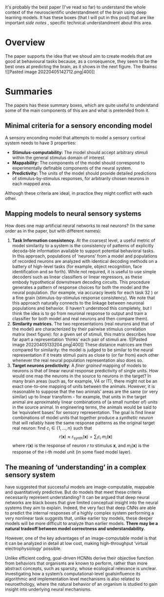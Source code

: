 It's probably the best paper (I've read so far) to understand the whole context of the neuroscientific understandment of the brain using deep learning models.
It has these boxes (that I will put in this post) that are like important *side notes* , specific technical understandment about this area.

# Overview
The paper supports the idea that we shoud aim to create models that are good at behavioural tasks because, as a consequence, they seem to be the best ones at predicting the brain, as it shows in the next figure. The Brainsc
![[Pasted image 20220405142712.png|400]]


# Summaries
The papers has these summary boxes, which are quite useful to understand some of the main components of this are and what is pretended from it. 

## Minimal criteria for a sensory enconding model
A sensory enconding model that attempts to model a sensory cortical system needs to have 3 properties:
* **Stimulus-computability:** The model should accept arbitrary stimuli within the general stimulus domain of interest.
* **Mappability:** The components of the model should correspond to experimentally definable components of the neural system. 
* **Predictivity:** The units of the model should provide detailed predictions of stimulus-by-stimulus responses, for arbitrarily chosen neurons in each mapped area.

Although these criteria are ideal, in practice they might conflict with each other.

## Mapping models to neural sensory systems
How does one map artificial neural networks to real neurons? (In the same order as in the paper, but with different names):
1. **Task Information consistency.** At the coarsest level, a useful metric of model similarity to a system is the consistency of patterns of explicitly decoda-ble information available to support potential behavioral tasks. In this approach, populations of ‘neurons’ from a model and populations of recorded neurons are analyzed with identical decoding methods on a battery of high-level tasks (for example, object recognition, face identification and so forth). While not required, it is useful to use simple decoders such as linear classifiers or linear regressors, as these embody hypothetical downstream decoding circuits. This procedure generates a pattern of response choices for both the model and the neural population. (for example, via accuracy levels for each task 32 ) or a fine grain (stimulus-by-stimulus response consistency). We note that this approach naturally connects to the linkage between neuronal populations and behavior. (I haven't understood this completely, but I think the idea is to go from neuronal response to output and train a classifier for both model and real neurons and then compare them).
2. **Similarity matrices.** The two representations (real neurons and that of the model) are characterized by their pairwise stimulus correlation matrix (next figure): for a given set of stimuli, this matrix describes how far apart a representation ‘thinks’ each pair of stimuli are.  ![[Pasted image 20220405133204.png|400]] These distance matrices are then compared for similarity: the model is judged to be similar to the neural representation if it treats stimuli pairs as close to (or far from) each other whenever the real neural population representation also does so.  
4. **Target neurons predictivity**: A *finer grained* mapping of models to neurons is that of linear neural response predictivity of single units. How would one map the neurons in the source to neurons in the target? In many brain areas (such as, for example, V4 or IT), there might not be an exact one-to-one mapping of units between the animals. However, it is reasonable to suppose that the two animals’ areas are the same (or very similar) up to linear transform - for example, that units in the target animal are aproximately linear combinations of (a small number of) units in the source animal. In engineering terms, the animals would be said to be ‘equivalent bases’ for sensory representation. The goal is find linear combinations of model units that together produce a *synthetic neuron* that will reliably have the same response patterns as the original target real neuron: find $c_i \in \{1, ..., n\}$ such that 
	$$\begin{equation}
	r(\mathbf{x}) \approx r_{\text{synth}}(\mathbf{x}) = \sum_i c_i 
	\ m_i(\mathbf{x})
\end{equation}$$where $r(\mathbf{x})$ is the response of neuron $r$ to stimulus $\mathbf{x}$, and $m_i(\mathbf{x})$ is the response of the i-th model unit (in some fixed model layer).
	

## The meaning of ‘understanding’ in a complex sensory system
have suggested that successful models are image-computable, mappable and quantitatively predictive. But do models that meet these criteria necessarily represent understanding? It can be argued that deep neural networks are black boxes that give limited conceptual insight into the neural systems they aim to explain. Indeed, the very fact that deep CNNs are able to predict the internal responses of a highly complex system performing a very nonlinear task suggests that, unlike earlier toy models, these deeper models will be more difficult to analyze than earlier models. **There may be a natural tradeoff between model correctness and understandability.**

However, one of the key advantages of an image-computable model is that it can be analyzed in detail at low cost, making high-throughput ‘virtual electrophysiology’ possible.

Unlike efficient coding, goal-driven HCNNs derive their objective function from behaviors that organisms are known to perform, rather than more abstract concepts, such as sparsity, whose ecological relevance is unclear. Investigating how a system’s computational-level goalsinfluence its algorithmic and implementation level mechanisms is also related to neuroethology, where the natural behavior of an organism is studied to gain insight into underlying neural mechanisms.